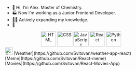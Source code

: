 - 👋 Hi, I’m Alex. Master of Chemistry.
- 🏭 Now I’m working as a Junior Frontend Developer.
- 👨‍🎓 Actively expanding my knowledge.
- 👀 


 
<!-- - 💞️ I’m looking to collaborate on ... -->
<!---
Svitovan/Svitovan is a ✨ special ✨ repository because its `README.md` (this file) appears on your GitHub profile.
You can click the Preview link to take a look at your changes.
--->

<div align="center">
<img src="https://cdn.jsdelivr.net/gh/devicons/devicon/icons/html5/html5-original-wordmark.svg" title="HTML" alt="HTML" width="50" height="50"/>          
<img src="https://cdn.jsdelivr.net/gh/devicons/devicon/icons/css3/css3-original-wordmark.svg" title="CSS" alt="CSS" width="50" height="50"/> 
<img src="https://cdn.jsdelivr.net/gh/devicons/devicon/icons/javascript/javascript-original.svg" title="JavaScript" alt="JavaScript" width="50" height="50"/>
<img src="https://cdn.jsdelivr.net/gh/devicons/devicon/icons/react/react-original.svg" title="React" alt="React" width="50" height="50"  />           
<img src="https://cdn.jsdelivr.net/gh/devicons/devicon/icons/python/python-original.svg" title="Python" alt="Python" width="50" height="50"/>
</div>          

<img src="https://cdn.jsdelivr.net/gh/devicons/devicon/icons/react/react-original.svg" title="React" alt="React" width="25" height="25"/> 
[Weather](https://github.com/Svitovan/weather-app-react) <br/>
[Meme](https://github.com/Svitovan/React-meme) <br/>
[Movies](https://github.com/Svitovan/React-Movies-App) <br/>


